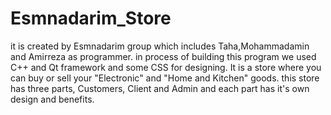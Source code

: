 # Esmnadarim_Store
it is created by Esmnadarim group which includes Taha,Mohammadamin and Amirreza as programmer.
in process of building this program we used C++ and Qt framework and some CSS for designing.
It is a store where you can buy or sell your "Electronic" and "Home and Kitchen" goods.
this store has three parts, Customers, Client and Admin and each part has it's own design and benefits.
